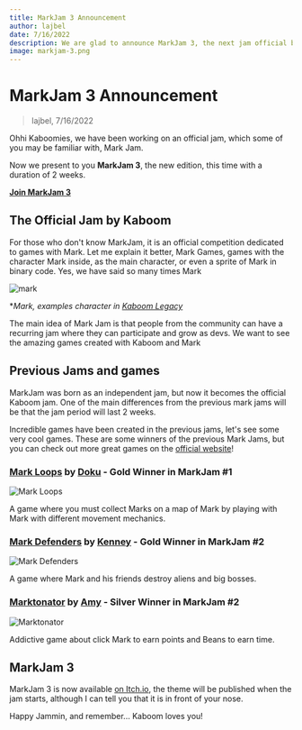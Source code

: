 ```yaml
---
title: MarkJam 3 Announcement
author: lajbel
date: 7/16/2022
description: We are glad to announce MarkJam 3, the next jam official by kaboom
image: markjam-3.png
---
```


# MarkJam 3 Announcement

> lajbel, 7/16/2022

Ohhi Kaboomies, we have been working on an official jam, which some of you may be familiar with, Mark Jam.

Now we present to you **MarkJam 3**, the new edition, this time with a duration of 2 weeks.

[**Join MarkJam 3**](https://itch.io/jam/markjam-3)

## The Official Jam by Kaboom

For those who don't know MarkJam, it is an official competition dedicated to games with Mark. Let me explain it better, Mark Games, games with the character Mark inside, as the main character, or even a sprite of Mark in binary code. Yes, we have said so many times Mark

![mark](https://imgur.com/VBOCyud.png)

*_Mark, examples character in [Kaboom Legacy](https://legacy.kaboomjs.com)_

The main idea of Mark Jam is that people from the community can have a recurring jam where they can participate and grow as devs. We want to see the amazing games created with Kaboom and Mark

## Previous Jams and games

MarkJam was born as an independent jam, but now it becomes the official Kaboom jam. One of the main differences from the previous mark jams will be that the jam period will last 2 weeks.

Incredible games have been created in the previous jams, let's see some very cool games. These are some winners of the previous Mark Jams, but you can check out more great games on the [official website](https://markjam.repl.co)!

### [**Mark Loops**](https://l8doku.itch.io/mark-loops) by [Doku](https://l8doku.itch.io/) - Gold Winner in MarkJam #1

<img src="https://i.imgur.com/GADAyua.gif" max-height="400px" alt="Mark Loops" />

A game where you must collect Marks on a map of Mark by playing with Mark with different movement mechanics.

### [**Mark Defenders**](https://kenneyher.itch.io/mark-defenders) by [Kenney](https://kenneyher.itch.io/) - Gold Winner in MarkJam #2

<img src="https://i.imgur.com/qX2mjr2.gif" max-height="400px" alt="Mark Defenders" />

A game where Mark and his friends destroy aliens and big bosses.

### [**Marktonator**](https://amyspark-ng.itch.io/marktonator) by [Amy](https://amyspark-ng.itch.io/) - Silver Winner in MarkJam #2

<img src="https://i.imgur.com/RK713Wv.gif" max-height="400px" alt="Marktonator" />

Addictive game about click Mark to earn points and Beans to earn time.

## MarkJam 3

MarkJam 3 is now available [on Itch.io](https://itch.io/jam/markjam-3), the theme will be published when the jam starts, although I can tell you that it is in front of your nose.

Happy Jammin, and remember... Kaboom loves you!
